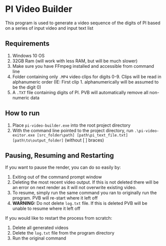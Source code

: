 # PI Video Builder

This program is used to generate a video sequence of the digits of PI based on a series of input video and input text list

## Requirements

1. Windows 10 OS
1. 32GB Ram (will work with less RAM, but will be much slower)
1. Make sure you have FFmpeg installed and accessible from command line
1. Folder containing only `.MP4` video clips for digits 0-9. Clips will be read in alphanumeric order (IE: First clip 1. alphanumerically will be assumed to be the digit 0)
1. A `.TXT` file containing digits of PI. PVB will automatically remove all non-numeric data

## How to run

1. Place `pi-video-builder.exe` into the root project directory
1. With the command line pointed to the project directory, run `.\pi-video-exitor.exe [src_folder\path] [path\pi_text_file.txt] [path\to\output_folder]` (without [ ] braces)

## Pausing, Resuming and Restarting

If you want to pause the render, you can do so easily by: 

1. Exiting out of the command prompt window
1. Deleting the most recent video output. If this is not deleted there will be an error on next render as it will not overwrite existing video.
1. To resume, simply run the same command you ran to originally run the program. PVB will re-start where it left off
1. **WARNING:** Do not delete `log.txt` file. If this is deleted PVB will be unable to resume where it left off

If you would like to restart the process from scratch: 

1. Delete all generated videos
1. Delete the `log.txt` file from the program directory
1. Run the original command